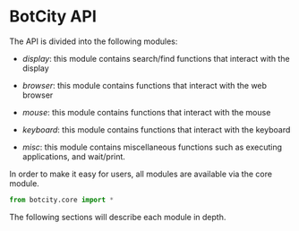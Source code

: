 # BotCity API

The API is divided into the following modules:

- *display*: this module contains search/find functions that interact with the display 

- *browser*: this module contains functions that interact with the web browser

- *mouse*: this module contains functions that interact with the mouse

- *keyboard*: this module contains functions that interact with the keyboard

- *misc*: this module contains miscellaneous functions such as executing applications, and wait/print.


In order to make it easy for users, all modules are available
via the core module.
```python
from botcity.core import *
```

The following sections will describe each module in depth.
